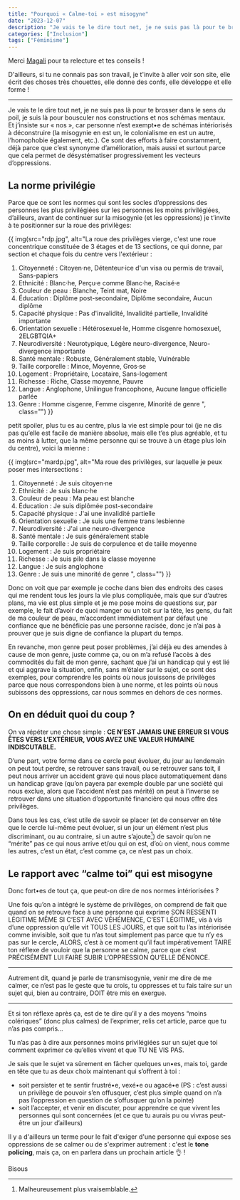 ```yaml
---
title: "Pourquoi « Calme-toi » est misogyne"
date: "2023-12-07"
description: "Je vais te le dire tout net, je ne suis pas là pour te brosser dans le sens du poil, je suis là pour bousculer nos constructions et nos schémas mentaux."
categories: ["Inclusion"]
tags: ["Féminisme"]
---
```


Merci [Magali](https://magali-milbergue.com/) pour ta relecture et tes conseils !

D'ailleurs, si tu ne connais pas son travail, je t'invite à aller voir son site, elle écrit des choses très chouettes, elle donne des confs, elle développe et elle forme !

---

Je vais te le dire tout net, je ne suis pas là pour te brosser dans le sens du poil, je suis là pour bousculer nos constructions et nos schémas mentaux. Et j’insiste sur « nos », car personne n’est exempt•e de schémas intériorisés à déconstruire (la misogynie en est un, le colonialisme en est un autre, l’homophobie également, etc.). Ce sont des efforts à faire constamment, déjà parce que c’est synonyme d’amélioration, mais aussi et surtout parce que cela permet de désystématiser progressivement les vecteurs d’oppressions.

## La norme privilégie

Parce que ce sont les normes qui sont les socles d’oppressions des personnes les plus privilégiées sur les personnes les moins privilégiées, d’ailleurs, avant de continuer sur la misogynie (et les oppressions) je t’invite à te positionner sur la roue des privilèges:

{{ img(src="rdp.jpg", alt="La roue des privilèges vierge, c'est une roue concentrique constituée de 3 étages et de 13 sections, ce qui donne, par section et chaque fois du centre vers l'extérieur : 
1. Citoyenneté : Citoyen·ne, Détenteur·ice d'un visa ou permis de travail, Sans-papiers
2. Ethnicité : Blanc·he, Perçu·e comme Blanc·he, Racisé·e
3. Couleur de peau : Blanche, Teint mat, Noire
4. Éducation : Diplôme post-secondaire, Diplôme secondaire, Aucun diplôme
5. Capacité physique : Pas d'invalidité, Invalidité partielle, Invalidité importante
6. Orientation sexuelle : Hétérosexuel·le, Homme cisgenre homosexuel, 2ELGBTQIA+
7. Neurodiversité : Neurotypique, Légère neuro-divergence, Neuro-divergence importante
8. Santé mentale : Robuste, Généralement stable, Vulnérable
9. Taille corporelle : Mince, Moyenne, Gros·se
10. Logement : Propriétaire, Locataire, Sans-logement
11. Richesse : Riche, Classe moyenne, Pauvre
12. Langue : Anglophone, Unilingue francophone, Aucune langue officielle parlée
13. Genre : Homme cisgenre, Femme cisgenre, Minorité de genre
", class="") }}

petit spoiler, plus tu es au centre, plus la vie est simple pour toi (je ne dis pas qu’elle est facile de manière absolue, mais elle t’es plus agréable, et tu as moins à lutter, que la même personne qui se trouve à un étage plus loin du centre), voici la mienne : 

{{ img(src="mardp.jpg", alt="Ma roue des privilèges, sur laquelle je peux poser mes intersections :
1. Citoyenneté : Je suis citoyen·ne
2. Ethnicité : Je suis blanc·he
3. Couleur de peau : Ma peau est blanche
4. Éducation : Je suis diplômée post-secondaire
5. Capacité physique : J'ai une invalidité partielle
6. Orientation sexuelle : Je suis une femme trans lesbienne
7. Neurodiversité : J'ai une neuro-divergence
8. Santé mentale : Je suis généralement stable
9. Taille corporelle : Je suis de corpulence et de taille moyenne
10. Logement : Je suis propriétaire
11. Richesse : Je suis pile dans la classe moyenne
12. Langue : Je suis anglophone
13. Genre : Je suis une minorité de genre
", class="") }}

Donc on voit que par exemple je coche dans bien des endroits des cases qui me rendent tous les jours la vie plus compliquée, mais que sur d’autres plans, ma vie est plus simple et je me pose moins de questions sur, par exemple, le fait d’avoir de quoi manger ou un toit sur la tête, les gens, du fait de ma couleur de peau, m’accordent immédiatement par défaut une confiance que ne bénéficie pas une personne racisée, donc je n’ai pas à prouver que je suis digne de confiance la plupart du temps.

En revanche, mon genre peut poser problèmes, j’ai déjà eu des amendes à cause de mon genre, juste comme ça, ou on m’a refusé l’accès à des commodités du fait de mon genre, sachant que j’ai un handicap qui y est lié et qui aggrave la situation, enfin, sans m’étaler sur le sujet, ce sont des exemples, pour comprendre les points où nous jouissons de privilèges parce que nous correspondons bien à une norme, et les points où nous subissons des oppressions, car nous sommes en dehors de ces normes.

## On en déduit quoi du coup ?

On va répéter une chose simple : **CE N’EST JAMAIS UNE ERREUR SI VOUS ÊTES VERS L’EXTÉRIEUR, VOUS AVEZ UNE VALEUR HUMAINE INDISCUTABLE.**

D’une part, votre forme dans ce cercle peut évoluer, du jour au lendemain on peut tout perdre, se retrouver sans travail, ou se retrouver sans toit, il peut nous arriver un accident grave qui nous place automatiquement dans un handicap grave (qu’on payera par exemple double par une société qui nous exclue, alors que l’accident n’est pas mérité) on peut à l’inverse se retrouver dans une situation d’opportunité financière qui nous offre des privilèges.

Dans tous les cas, c’est utile de savoir se placer (et de conserver en tête que le cercle lui-même peut évoluer, si un jour un élément n’est plus discriminant, ou au contraire, si un autre s’ajoute[^1]) de savoir qu’on ne “mérite” pas ce qui nous arrive et/ou qui on est, d’où on vient, nous comme les autres, c’est un état, c’est comme ça, ce n’est pas un choix.

[^1]: Malheureusement plus vraisemblable.

## Le rapport avec “calme toi” qui est misogyne

Donc fort•es de tout ça, que peut-on dire de nos normes intériorisées ? 

Une fois qu’on a intégré le système de privilèges, on comprend de fait que quand on se retrouve face à une personne qui exprime SON RESSENTI LÉGITIME MÊME SI C’EST AVEC VÉHÉMENCE, C’EST LÉGITIME, vis à vis d’une oppression qu’elle vit TOUS LES JOURS, et que soit tu l’as intériorisée comme invisible, soit que tu n’as tout simplement pas parce que tu n’y es pas sur le cercle, ALORS, c’est à ce moment qu’il faut impérativement TAIRE ton réflexe de vouloir que la personne se calme, parce que c’est PRÉCISÉMENT LUI FAIRE SUBIR L’OPPRESSION QU’ELLE DÉNONCE.

---

Autrement dit, quand je parle de transmisogynie, venir me dire de me calmer, ce n’est pas le geste que tu crois, tu oppresses et tu fais taire sur un sujet qui, bien au contraire, DOIT être mis en exergue.

---

Et si ton réflexe après ça, est de te dire qu’il y a des moyens “moins colériques” (donc plus calmes) de l’exprimer, relis cet article, parce que tu n’as pas compris… 

Tu n’as pas à dire aux personnes moins privilégiées sur un sujet que toi comment exprimer ce qu’elles vivent et que TU NE VIS PAS.

Je sais que le sujet va sûrement en fâcher quelques un•es, mais toi, garde en tête que tu as deux choix maintenant qui s’offrent à toi :

- soit persister et te sentir frustré•e, vexé•e ou agacé•e (PS : c’est aussi un privilège de pouvoir s’en offusquer, c’est plus simple quand on n’a pas l’oppression en question de s’offusquer qu’on la pointe)
- soit l’accepter, et venir en discuter, pour apprendre ce que vivent les personnes qui sont concernées (et ce que tu aurais pu ou vivras peut-être un jour d’ailleurs)


Il y a d'ailleurs un terme pour le fait d'exiger d'une personne qui expose ses oppressions de se calmer ou de s'exprimer autrement : c'est le **tone policing**, mais ça, on en parlera dans un prochain article 👌 !

Bisous
